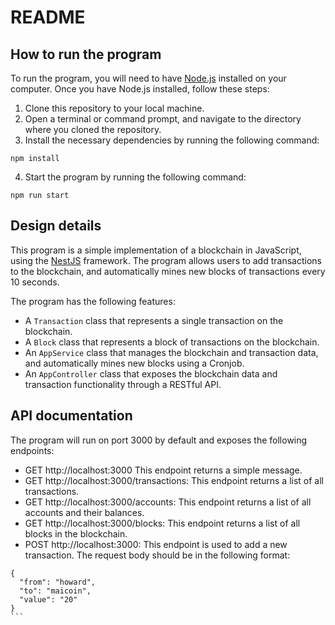 # README

## How to run the program

To run the program, you will need to have [Node.js](https://nodejs.org/) installed on your computer. Once you have Node.js installed, follow these steps:

1. Clone this repository to your local machine.
2. Open a terminal or command prompt, and navigate to the directory where you cloned the repository.
3. Install the necessary dependencies by running the following command:

```
npm install
```

4. Start the program by running the following command:

```
npm run start
```

## Design details

This program is a simple implementation of a blockchain in JavaScript, using the [NestJS](https://nestjs.com/) framework. The program allows users to add transactions to the blockchain, and automatically mines new blocks of transactions every 10 seconds.

The program has the following features:

- A `Transaction` class that represents a single transaction on the blockchain.
- A `Block` class that represents a block of transactions on the blockchain.
- An `AppService` class that manages the blockchain and transaction data, and automatically mines new blocks using a Cronjob.
- An `AppController` class that exposes the blockchain data and transaction functionality through a RESTful API.

## API documentation

The program will run on port 3000 by default and exposes the following endpoints:

- GET http://localhost:3000 This endpoint returns a simple message.
- GET http://localhost:3000/transactions: This endpoint returns a list of all transactions.
- GET http://localhost:3000/accounts: This endpoint returns a list of all accounts and their balances.
- GET http://localhost:3000/blocks: This endpoint returns a list of all blocks in the blockchain.
- POST http://localhost:3000: This endpoint is used to add a new transaction. The request body should be in the following format:

````
{
  "from": "howard",
  "to": "maicoin",
  "value": "20"
}
```
````
